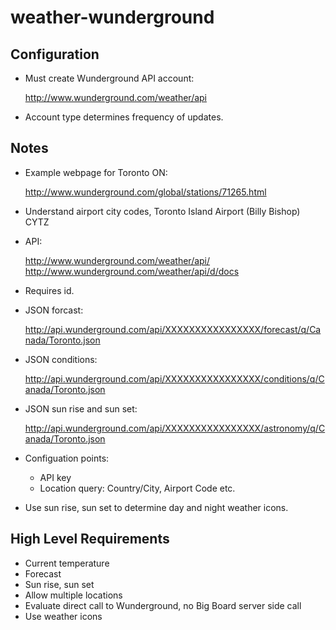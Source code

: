 weather-wunderground
====================

Configuration
-------------

- Must create Wunderground API account:

    http://www.wunderground.com/weather/api
    
- Account type determines frequency of updates.


Notes
-----

- Example webpage for Toronto ON:

    http://www.wunderground.com/global/stations/71265.html

- Understand airport city codes, Toronto Island Airport (Billy Bishop) CYTZ

- API:

    http://www.wunderground.com/weather/api/
    http://www.wunderground.com/weather/api/d/docs

- Requires id.

- JSON forcast:

    http://api.wunderground.com/api/XXXXXXXXXXXXXXXX/forecast/q/Canada/Toronto.json

- JSON conditions:

    http://api.wunderground.com/api/XXXXXXXXXXXXXXXX/conditions/q/Canada/Toronto.json

- JSON sun rise and sun set:

    http://api.wunderground.com/api/XXXXXXXXXXXXXXXX/astronomy/q/Canada/Toronto.json

- Configuation points:
  - API key
  - Location query: Country/City, Airport Code etc.
  
- Use sun rise, sun set to determine day and night weather icons.


High Level Requirements
-----------------------

- Current temperature
- Forecast
- Sun rise, sun set
- Allow multiple locations
- Evaluate direct call to Wunderground, no Big Board server side call
- Use weather icons
  
